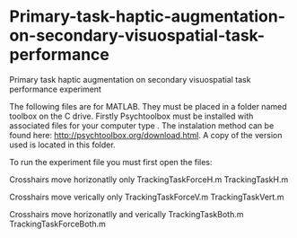 # Primary-task-haptic-augmentation-on-secondary-visuospatial-task-performance
Primary task haptic augmentation on secondary visuospatial task performance experiment

The following files are for MATLAB. They must be placed in a folder named toolbox on the C drive. 
Firstly Psychtoolbox must be installed with associated files for your computer type . The instalation method can be found here: http://psychtoolbox.org/download.html.
A copy of the version used is located in this folder. 

To run the experiment file you must first open the files:

Crosshairs move horizonatlly only 
TrackingTaskForceH.m 
TrackingTaskH.m

Crosshairs move verically only 
TrackingTaskForceV.m
TrackingTaskVert.m 

Crosshairs move horizonatlly and verically
TrackingTaskBoth.m
TrackingTaskForceBoth.m

